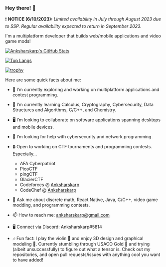 ### Hey there! 👋

❗ **NOTICE (6/10/2023):** *Limited availability in July through August 2023 due to SSP. Regular availability expected to return in September 2023.*

I'm a multiplatform developer that builds web/mobile applications and video game mods!

[![Anksharskarp's GitHub Stats](https://github-readme-stats.vercel.app/api?username=Anksharskarp&count_private=true&show_icons=true&theme=prussian)](https://github.com/anuraghazra/github-readme-stats)

[![Top Langs](https://github-readme-stats.vercel.app/api/top-langs/?username=Anksharskarp&count_private=true&theme=prussian)](https://github.com/anuraghazra/github-readme-stats)

[![trophy](https://github-profile-trophy.vercel.app/?username=ryo-ma&theme=nord)](https://github.com/ryo-ma/github-profile-trophy)


Here are some quick facts about me:

- 🔭 I’m currently exploring and working on multiplatform applications and contest programming.
- 🌱 I’m currently learning Calculus, Cryptography, Cybersecurity, Data Structures and Algorithms, C/C++, and Chemistry.
- 🖥 I’m looking to collaborate on software applications spanning desktops and mobile devices.
- 🤔 I’m looking for help with cybersecurity and network programming.
- 🔒 Open to working on CTF tournaments and programming contests. Especially...
    - AFA Cyberpatriot
    - PicoCTF
    - pingCTF
    - GlacierCTF
    - Codeforces @ [Anksharskarp](https://codeforces.com/profile/Anksharskarp)
    - CodeChef @ [Anksharskarp](https://www.codechef.com/users/anksharskarp)

- 💬 Ask me about discrete math, React Native, Java, C/C++, video game modding, and programming contests.
- 📫 How to reach me: [anksharskarp@gmail.com](anksharskarp@gmail.com)
- 🖥️ Connect via Discord: Anksharskarp#5814
- 🎶 Fun fact: I play the violin 🎻 and enjoy 3D design and graphical modeling 🔧. Currently stumbling through USACO Gold 🏅 and trying (albeit  unsuccessfully) to figure out what a tensor is.
Check out my repositories, and open pull requests/issues with anything cool you want to have added!

